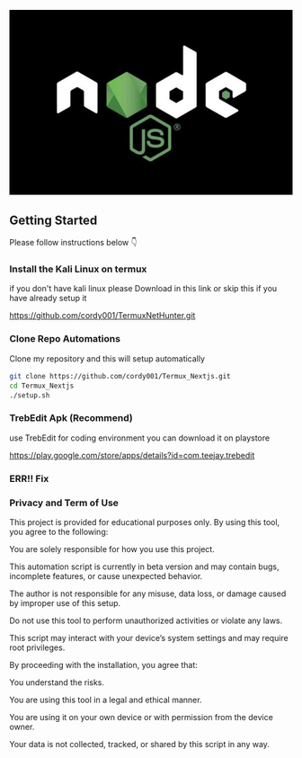 
![node](assets/node_js.jpeg)

## Getting Started

Please follow instructions below 👇 

### Install the Kali Linux on termux
if you don't have kali linux please Download in this link or skip this if you have already setup it

https://github.com/cordy001/TermuxNetHunter.git


### Clone Repo Automations 
Clone my repository and this will 
setup automatically 

```sh
git clone https://github.com/cordy001/Termux_Nextjs.git
cd Termux_Nextjs
./setup.sh
```

### TrebEdit Apk (Recommend)
use TrebEdit for coding environment you can download it on playstore

https://play.google.com/store/apps/details?id=com.teejay.trebedit

### ERR!! Fix


### Privacy and Term of Use
This project is provided for educational purposes only. By using this tool, you agree to the following:

You are solely responsible for how you use this project.

This automation script is currently in beta version and may contain bugs, incomplete features, or cause unexpected behavior.

The author is not responsible for any misuse, data loss, or damage caused by improper use of this setup.

Do not use this tool to perform unauthorized activities or violate any laws.

This script may interact with your device’s system settings and may require root privileges.

By proceeding with the installation, you agree that:

You understand the risks.

You are using this tool in a legal and ethical manner.

You are using it on your own device or with permission from the device owner.

Your data is not collected, tracked, or shared by this script in any way.



